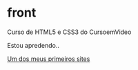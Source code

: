 # front
Curso de HTML5 e CSS3 do CursoemVideo

Estou apredendo..

<a href="https://RyanKelvin06.github.io/front/exercicios/ex015/index.html" target="_self">Um dos meus primeiros sites</a>
